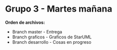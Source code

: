 # Grupo 3 - Martes mañana

**Orden de archivos:**
* Branch master - Entrega
* Branch graficos - Graficos de StarUML
* Branch desarrollo - Cosas en progreso
